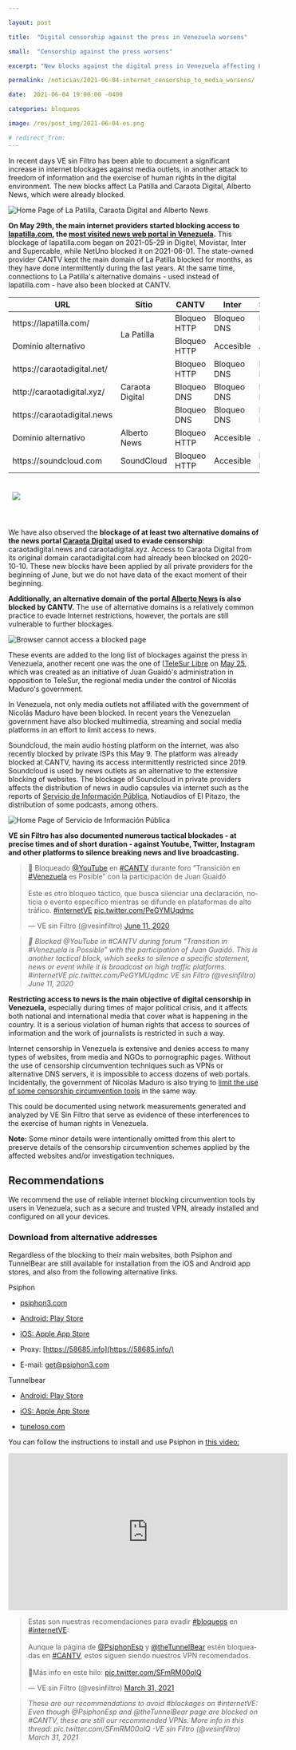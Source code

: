 ```yaml
---

layout: post

title:  "Digital censorship against the press in Venezuela worsens"

small:  "Censorship against the press worsens"

excerpt: "New blocks against the digital press in Venezuela affecting La Patilla, Caraota Digital, Alberto News among other targeted sites."

permalink: /noticias/2021-06-04-internet_censorship_to_media_worsens/

date:  2021-06-04 19:00:00 -0400

categories: bloqueos

image: /res/post_img/2021-06-04-es.png

# redirect_from:
---
```


In recent days VE sin Filtro has been able to document a significant increase in internet blockages against media outlets, in another attack to freedom of information and the exercise of human rights in the digital environment. The new blocks affect La Patilla and Caraota Digital, Alberto News, which were already blocked.

![Home Page of La Patilla, Caraota Digital and Alberto News](/res/post_img/2021-06-04_censura_digital/1.png)

**On May 29th, the main internet providers started blocking access to [lapatilla.com](https://lapatilla.com), the [most visited news web portal in Venezuela](https://www.alexa.com/topsites/countries/VE).** This blockage of lapatilla.com began on 2021-05-29 in Digitel, Movistar, Inter and Supercable, while NetUno blocked it on 2021-06-01. The state-owned provider CANTV kept the main domain of La Patilla blocked for months, as they have done intermittently during the last years. At the same time, connections to La Patilla's alternative domains - used instead of lapatilla.com - have also been blocked at CANTV.

<div class="table-responsive">

<table class="blocklist">

<thead>

<tr>

<th>URL</th>

<th>Sitio</th>

<th>CANTV</th>

<th>Inter</th>

<th>Supercable</th>

<th>NetUno</th>

<th>Movistar</th>

<th>Digitel</th>

</tr>

</thead>

<tbody>

<tr>

<td>https://lapatilla.com/</td>

<td style="vertical-align: middle;" rowspan="2">La Patilla</td>

<td class="block">Bloqueo HTTP</td>

<td class="block">Bloqueo DNS</td>

<td class="block">Bloqueo DNS</td>

<td class="block">Bloqueo DNS</td>

<td class="block">Bloqueo DNS</td>

<td class="partial">Bloqueo DNS</td>

</tr>

<tr>

<td>Dominio alternativo</td>

<td class="partial">Bloqueo HTTP</td>

<td class="accesible">Accesible</td>

<td class="accesible">Accesible</td>

<td class="accesible">Accesible</td>

<td class="accesible">Accesible</td>

<td class="accesible">Accesible</td>

</tr>

<tr>

<td>https://caraotadigital.net/</td>

<td style="vertical-align: middle;" rowspan="3">Caraota Digital</td>

<td class="block">Bloqueo HTTP</td>

<td class="block">Bloqueo DNS</td>

<td class="block">Bloqueo DNS</td>

<td class="block">Bloqueo DNS</td>

<td class="block">Bloqueo DNS</td>

<td class="block">Bloqueo DNS</td>

</tr>

<tr>

<td>http://caraotadigital.xyz/</td>

<td class="partial">Bloqueo DNS</td>

<td class="block">Bloqueo DNS</td>

<td class="block">Bloqueo DNS</td>

<td class="block">Bloqueo DNS</td>

<td class="block">Bloqueo DNS</td>

<td class="accesible">Accesible</td>

</tr>

<tr>

<td>https://caraotadigital.news</td>

<td class="partial">Bloqueo DNS</td>

<td class="block">Bloqueo DNS</td>

<td class="block">Bloqueo DNS</td>

<td class="block">Bloqueo DNS</td>

<td class="block">Bloqueo DNS</td>

<td class="block">Bloqueo DNS</td>

</tr>

<tr>

<td>Dominio alternativo</td>

<td>Alberto News</td>

<td class="block">Bloqueo HTTP</td>

<td class="accesible">Accesible</td>

<td class="accesible">Accesible</td>

<td class="block">Bloqueo DNS</td>

<td class="accesible">Accesible</td>

<td class="accesible">Accesible</td>

</tr>

<tr>

<td>https://soundcloud.com</td>

<td>SoundCloud</td>

<td class="block">Bloqueo HTTP</td>

<td class="accesible">Accesible</td>

<td class="block">Bloqueo DNS</td>

<td class="block">Bloqueo DNS</td>

<td class="block">Bloqueo DNS</td>

<td class="block">Bloqueo DNS</td>

</tr>

</tbody>

<tfoot>

<tr>

<td>

<img src="/res/VeSinFiltro-long.svg" />

</td>

<td></td>

<td></td>

<td></td>

<td></td>

<td></td>

<td></td>

<td class="social">

@VEsinFiltro<br>

vesinfiltro.com

</td>

</tr>

</tfoot>

</table>

</div>

We have also observed the **blockage of at least two alternative domains of the news portal [Caraota Digital](https://www.caraotadigital.net) used to evade censorship**: caraotadigital.news and caraotadigital.xyz. Access to Caraota Digital from its original domain caraotadigital.com had already been blocked on 2020-10-10. These new blocks have been applied by all private providers for the beginning of June, but we do not have data of the exact moment of their beginning.

**Additionally, an alternative domain of the portal [Alberto News](http://albertonews.com) is also blocked by CANTV.** The use of alternative domains is a relatively common practice to evade Internet restrictions, however, the portals are still vulnerable to further blockages.

![Browser cannot access a blocked page](/res/post_img/2021-06-04_censura_digital/2-2850288.png)

These events are added to the long list of blockages against the press in Venezuela, another recent one was the one of [[TeleSur Libre](https://telesurlibre.com/) on [May 25](https://vesinfiltro.com/noticias/2021-05-26_bloqueo_telesur_libre/), which was created as an initiative of Juan Guaidó's administration in opposition to TeleSur, the regional media under the control of Nicolás Maduro's government.

In Venezuela, not only media outlets not affiliated with the government of Nicolás Maduro have been blocked. In recent years the Venezuelan government have also blocked multimedia, streaming and social media platforms in an effort to limit access to news.

Soundcloud, the main audio hosting platform on the internet, was also recently blocked by private ISPs this May 9. The platform was already blocked at CANTV, having its access intermittently restricted since 2019. Soundcloud is used by news outlets as an alternative to the extensive blocking of websites. The blockage of Soundcloud in private providers affects the distribution of news in audio capsules via internet such as the reports of [Servicio de Información Pública](https://serviciodeinformacionpublica.com/), Notiaudios of El Pitazo, the distribution of some podcasts, among others.

![Home Page of Servicio de Información Pública](/res/post_img/2021-06-04_censura_digital/3.png)

**VE sin Filtro has also documented numerous tactical blockades - at precise times and of short duration - against Youtube, Twitter, Instagram and other platforms to silence breaking news and live broadcasting.**

<blockquote class="twitter-tweet"><p lang="es" dir="ltr">🛑 Bloqueado <a href="https://twitter.com/YouTube?ref_src=twsrc%5Etfw">@YouTube</a> en <a href="https://twitter.com/hashtag/CANTV?src=hash&amp;ref_src=twsrc%5Etfw">#CANTV</a> durante foro “Transición en <a href="https://twitter.com/hashtag/Venezuela?src=hash&amp;ref_src=twsrc%5Etfw">#Venezuela</a> es Posible” con la participación de Juan Guaidó<br><br>Este es otro bloqueo táctico, que busca silenciar una declaración, noticia o evento específico mientras se difunde en plataformas de alto tráfico. <a href="https://twitter.com/hashtag/internetVE?src=hash&amp;ref_src=twsrc%5Etfw">#internetVE</a> <a href="https://t.co/PeGYMUqdmc">pic.twitter.com/PeGYMUqdmc</a></p>&mdash; VE sin Filtro (@vesinfiltro) <a href="https://twitter.com/vesinfiltro/status/1271178517309542408?ref_src=twsrc%5Etfw">June 11, 2020</a></blockquote> <script async src="https://platform.twitter.com/widgets.js" charset="utf-8"></script>

> *🛑 Blocked @YouTube in #CANTV during forum "Transition in #Venezuela is Possible" with the participation of Juan Guaidó.
> This is another tactical block, which seeks to silence a specific statement, news or event while it is broadcast on high traffic platforms. #internetVE pic.twitter.com/PeGYMUqdmc
> VE sin Filtro (@vesinfiltro) June 11, 2020*

**Restricting access to news is the main objective of digital censorship in Venezuela,** especially during times of major political crisis, and it affects both national and international media that cover what is happening in the country. It is a serious violation of human rights that access to sources of information and the work of journalists is restricted in such a way.

Internet censorship in Venezuela is extensive and denies access to many types of websites, from media and NGOs to pornographic pages. Without the use of censorship circumvention techniques such as VPNs or alternative DNS servers, it is impossible to access dozens of web portals. Incidentally, the government of Nicolás Maduro is also trying to [limit the use of some censorship circumvention tools](https://vesinfiltro.com/noticias/2020-10-30-acceso_limitado_herramientas_anticensura/) in the same way.

This could be documented using network measurements generated and analyzed by VE Sin Filtro that serve as evidence of these interferences to the exercise of human rights in Venezuela.

**Note:** Some minor details were intentionally omitted from this alert to preserve details of the censorship circumvention schemes applied by the affected websites and/or investigation techniques.

## Recommendations

We recommend the use of reliable internet blocking circumvention tools by users in Venezuela, such as a secure and trusted VPN, already installed and configured on all your devices.

### Download from alternative addresses

Regardless of the blocking to their main websites, both Psiphon and TunnelBear are still available for installation from the iOS and Android app stores, and also from the following alternative links.

Psiphon

-  [psiphon3.com](http://psiphon3.com/es/download.html)

-  [Android: Play Store](https://play.google.com/store/apps/details?id=com.psiphon3.subscription)

-  [iOS: Apple App Store](https://apps.apple.com/us/app/psiphon/id1276263909?ls=1)

-  Proxy: [https://58685.info](https://58685.info/)

-  E-mail: get@psiphon3.com

Tunnelbear

-  [Android: Play Store](https://play.google.com/store/apps/details?id=com.tunnelbear.android)

-  [iOS: Apple App Store](https://geo.itunes.apple.com/app/tunnelbear-vpn-unblock-websites/id564842283?mt=8&at=1010l9nk)

-  [tuneloso.com](http://tuneloso.com/)

You can follow the instructions to install and use Psiphon in [this video:](https://www.youtube.com/watch?v=iYQQTE1-Thk)

<iframe width="560" height="315" src="https://www.youtube-nocookie.com/embed/iYQQTE1-Thk" title="YouTube video player" frameborder="0" allow="accelerometer; autoplay; clipboard-write; encrypted-media; gyroscope; picture-in-picture" allowfullscreen></iframe>

<blockquote class="twitter-tweet" data-dnt="true"><p lang="es" dir="ltr">Estas son nuestras recomendaciones para evadir <a href="https://twitter.com/hashtag/bloqueos?src=hash&amp;ref_src=twsrc%5Etfw">#bloqueos</a> en <a href="https://twitter.com/hashtag/internetVE?src=hash&amp;ref_src=twsrc%5Etfw">#internetVE</a>:<br><br>Aunque la página de <a href="https://twitter.com/PsiphonEsp?ref_src=twsrc%5Etfw">@PsiphonEsp</a> y <a href="https://twitter.com/theTunnelBear?ref_src=twsrc%5Etfw">@theTunnelBear</a> estén bloqueadas en <a href="https://twitter.com/hashtag/CANTV?src=hash&amp;ref_src=twsrc%5Etfw">#CANTV</a>, estos siguen siendo nuestros VPN recomendados.<br><br>🧵Más info en este hilo: <a href="https://t.co/SFmRM00olQ">pic.twitter.com/SFmRM00olQ</a></p>&mdash; VE sin Filtro (@vesinfiltro) <a href="https://twitter.com/vesinfiltro/status/1377385735666421761?ref_src=twsrc%5Etfw">March 31, 2021</a></blockquote> <script async src="https://platform.twitter.com/widgets.js" charset="utf-8"></script>

> *These are our recommendations to avoid #blockages on #internetVE: Even though @PsiphonEsp and @theTunnelBear page are blocked on #CANTV, these are still our recommended VPNs. More info in this thread: pic.twitter.com/SFmRM00olQ
> -VE sin Filtro (@vesinfiltro) March 31, 2021*
